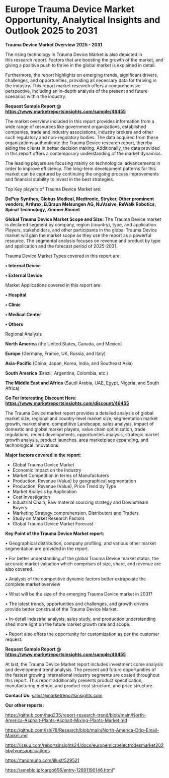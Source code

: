 # Europe Trauma Device Market Opportunity, Analytical Insights and Outlook 2025 to 2031

<Strong> Trauma Device Market Overview 2025 - 2031</strong>

The rising technology in Trauma Device Market is also depicted in this research report. Factors that are boosting the growth of the market, and giving a positive push to thrive in the global market is explained in detail.

Furthermore, the report highlights on emerging trends, significant drivers, challenges, and opportunities, providing all necessary data for thriving in the industry. This report market research offers a comprehensive perspective, including an in-depth analysis of the present and future scenarios within the industry.

<strong>Request Sample Report @ <a href=https://www.marketreportsinsights.com/sample/46455>https://www.marketreportsinsights.com/sample/46455</a></strong>

The market overview included in this report provides information from a wide range of resources like government organizations, established companies, trade and industry associations, industry brokers and other such regulatory and non-regulatory bodies. The data acquired from these organizations authenticate the Trauma Device research report, thereby aiding the clients in better decision making. Additionally, the data provided in this report offers a contemporary understanding of the market dynamics.

The leading players are focusing mainly on technological advancements in order to improve efficiency. The long-term development patterns for this market can be captured by continuing the ongoing process improvements and financial stability to invest in the best strategies.

Top Key players of Trauma Device Market are:

<strong>DePuy Synthes, Globus Medical, Medtronic, Stryker, Other prominent vendors, Arthrex, B.Braun Melsungen AG, NuVasive, ReWalk Robotics, Spinal Technology, Zimmer Biomet</strong>

<strong><b>Global Trauma Device Market Scope and Size:</b></strong>
The Trauma Device market is declared segment by company, region (country), type, and application. Players, stakeholders, and other participants in the global Trauma Device market will gain the market scope as they use the report as a powerful resource. The segmental analysis focuses on revenue and product by type and application and the forecast period of 2025-2031.

Trauma Device Market Types covered in this report are:

<strong>•  Internal Device

•  External Device</strong>

Market Applications covered in this report are:

<strong>•  Hospital

•  Clinic

•  Medical Center

•  Others</strong> 

Regional Analysis

<strong>North America</strong> (the United States, Canada, and Mexico)

<strong>Europe</strong> (Germany, France, UK, Russia, and Italy)

<strong>Asia-Pacific</strong> (China, Japan, Korea, India, and Southeast Asia)

<strong>South America</strong> (Brazil, Argentina, Colombia, etc.)

<strong>The Middle East and Africa</strong> (Saudi Arabia, UAE, Egypt, Nigeria, and South Africa)

<strong>Go For Interesting Discount Here: <a href=https://www.marketreportsinsights.com/discount/46455>https://www.marketreportsinsights.com/discount/46455</a></strong>

The Trauma Device market report provides a detailed analysis of global market size, regional and country-level market size, segmentation market growth, market share, competitive Landscape, sales analysis, impact of domestic and global market players, value chain optimization, trade regulations, recent developments, opportunities analysis, strategic market growth analysis, product launches, area marketplace expanding, and technological innovations.

<strong><b>Major factors covered in the report:</b></strong>
<ul>
  <li>Global Trauma Device Market </li>
  <li>Economic Impact on the Industry</li>
  <li>Market Competition in terms of Manufacturers</li>
  <li>Production, Revenue (Value) by geographical segmentation</li>
  <li>Production, Revenue (Value), Price Trend by Type</li>
  <li>Market Analysis by Application</li>
  <li>Cost Investigation</li>
  <li>Industrial Chain, Raw material sourcing strategy and Downstream Buyers</li>
  <li>Marketing Strategy comprehension, Distributors and Traders</li>
  <li>Study on Market Research Factors</li>
  <li>Global Trauma Device Market Forecast</li>
</ul>

<strong><b>Key Point of the Trauma Device Market report:</b></strong>

• Geographical distribution, company profiling, and various other market segmentation are provided in the report.

• For better understanding of the global Trauma Device market status, the accurate market valuation which comprises of size, share, and revenue are also covered.

• Analysis of the competitive dynamic factors better extrapolate the complete market overview

• What will be the size of the emerging Trauma Device market in 2031?

• The latest trends, opportunities and challenges, and growth drivers provide better construal of the Trauma Device Market.

• In-detail industrial analysis, sales study, and production understanding shed more light on the future market growth rate and scope.

• Report also offers the opportunity for customization as per the customer request.

<strong>Request Sample Report @ <a href=https://www.marketreportsinsights.com/sample/46455>https://www.marketreportsinsights.com/sample/46455</a></strong>

At last, the Trauma Device Market report includes investment come analysis and development trend analysis. The present and future opportunities of the fastest growing international industry segments are coated throughout this report. This report additionally presents product specification, manufacturing method, and product cost structure, and price structure.

<strong>Contact Us:</strong>
sales@marketreportsinsights.com

<strong>Our other reports:</strong>

<a href=https://github.com/haq235/report-research-trend/blob/main/North-America-Asphalt-Plants-Asphalt-Mixing-Plants-Market.md>https://github.com/haq235/report-research-trend/blob/main/North-America-Asphalt-Plants-Asphalt-Mixing-Plants-Market.md</a>

<a href=https://github.com/Ishi78/Research/blob/main/North-America-Drip-Email-Market.md>https://github.com/Ishi78/Research/blob/main/North-America-Drip-Email-Market.md</a>

<a href=https://issuu.com/reportsinsights24/docs/europemicroelectrodesmarket2025bytypesapplications>https://issuu.com/reportsinsights24/docs/europemicroelectrodesmarket2025bytypesapplications</a>

<a href=https://tanomuno.com/illust/529521>https://tanomuno.com/illust/529521</a>

<a href=https://ameblo.jp/cargo656/entry-12891190146.html>https://ameblo.jp/cargo656/entry-12891190146.html</a>"
